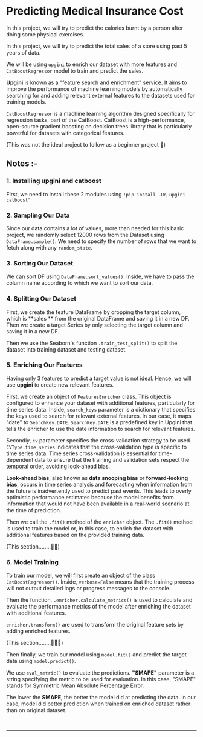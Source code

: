 # Predicting Medical Insurance Cost

In this project, we will try to predict the calories burnt by a person after doing some physical exercises. 

In this project, we will try to predict the total sales of a store using past 5 years of data.

We will be using `upgini` to enrich our dataset with more features and `CatBoostRegressor` model to train and predict the sales.

**Upgini** is known as a "feature search and enrichment" service. It aims to improve the performance of machine learning models by automatically searching for and adding relevant external features to the datasets used for training models.

`CatBoostRegressor` is a machine learning algorithm designed specifically for regression tasks, part of the CatBoost. CatBoost is a high-performance, open-source gradient boosting on decision trees library that is particularly powerful for datasets with categorical features.

(This was not the ideal project to follow as a beginner project 🫠)

## Notes :-

### 1. Installing upgini and catboost
First, we need to install these 2 modules using `!pip install -Uq upgini catboost"`

### 2. Sampling Our Data
Since our data contains a lot of values, more than needed for this basic project, we randomly select 12000 rows from the Dataset using `DataFrame.sample()`. We need to specify the number of rows that we want to fetch along with any `random_state`.

### 3. Sorting Our Dataset
We can sort DF using `DataFrame.sort_values()`. Inside, we have to pass the column name according to which we want to sort our data.

### 4. Splitting Our Dataset
First, we create the feature DataFrame by dropping the target column, which is **sales ** from the original DataFrame and saving it in a new DF. Then we create a target Series by only selecting the target column and saving it in a new DF.

Then we use the Seaborn's function `.train_test_split()` to split the dataset into training dataset and testing dataset.

### 5. Enriching Our Features
Having only 3 features to predict a target value is not ideal. Hence, we will use **upgini** to create new relevant features.

First, we create an object of `FeaturesEnricher` class. This object is configured to enhance your dataset with additional features, particularly for time series data. Inside, `search_keys` parameter is a dictionary that specifies the keys used to search for relevant external features. In our case, it maps "date" to `SearchKey.DATE`. `SearchKey.DATE` is a predefined key in Upgini that tells the enricher to use the date information to search for relevant features.

Secondly, `cv` parameter specifies the cross-validation strategy to be used. `CVType.time_series` indicates that the cross-validation type is specific to time series data. Time series cross-validation is essential for time-dependent data to ensure that the training and validation sets respect the temporal order, avoiding look-ahead bias.

**Look-ahead bias**, also known as **data snooping bias** or **forward-looking bias**, occurs in time series analysis and forecasting when information from the future is inadvertently used to predict past events. This leads to overly optimistic performance estimates because the model benefits from information that would not have been available in a real-world scenario at the time of prediction.

Then we call the `.fit()` method of the `enricher` object. The `.fit()` method is used to train the model or, in this case, to enrich the dataset with additional features based on the provided training data.

(This section........🫠🫠)

### 6. Model Training
To train our model, we will first create an object of the class `CatBoostRegressor()`. Inside, `verbose=False` means that the training process will not output detailed logs or progress messages to the console.

Then the function, `.enricher.calculate_metrics()` is used to calculate and evaluate the performance metrics of the model after enriching the dataset with additional features. 

`enricher.transform()` are used to transform the original feature sets by adding enriched features. 

(This section........🫠🫠🫠)

Then finally, we train our model using `model.fit()` and predict the target data using `model.predict()`. 

We use `eval_metric()` to evaluate the predictions. **"SMAPE"** parameter is a string specifying the metric to be used for evaluation. In this case, "SMAPE" stands for Symmetric Mean Absolute Percentage Error.

The lower the **SMAPE**, the better the model did at predicting the data. In our case, model did better prediction when trained on enriched dataset rather than on original dataset.

<br>

---------